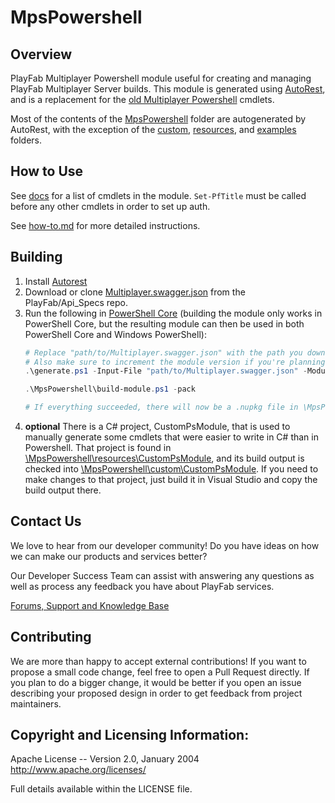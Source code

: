 # MpsPowershell

## Overview

PlayFab Multiplayer Powershell module useful for creating and managing PlayFab Multiplayer Server builds. This module is generated using [AutoRest](https://github.com/Azure/AutoRest), and is a replacement for the [old Multiplayer Powershell](https://github.com/PlayFab/MultiplayerPowershell) cmdlets.

Most of the contents of the [MpsPowershell](\MpsPowershell) folder are autogenerated by AutoRest, with the exception of the [custom](\MpsPowershell\custom), [resources](\MpsPowershell\resources), and [examples](\MpsPowershell\examples) folders. 

## How to Use

See [docs](\MpsPowershell\docs) for a list of cmdlets in the module. `Set-PfTitle` must be called before any other cmdlets in order to set up auth. 

See [how-to.md](how-to.md) for more detailed instructions.

## Building
1. Install [Autorest](https://github.com/Azure/AutoRest)
1. Download or clone [Multiplayer.swagger.json](https://github.com/PlayFab/API_Specs/blob/master/Swagger/PlayFab/Multiplayer.swagger.json) from the PlayFab/Api_Specs repo.
1. Run the following in [PowerShell Core](https://github.com/powershell/powershell) (building the module only works in PowerShell Core, but the resulting module can then be used in both PowerShell Core and Windows PowerShell):
    ```powershell
    # Replace "path/to/Multiplayer.swagger.json" with the path you downloaded the file to.
    # Also make sure to increment the module version if you're planning on publishing to PowerShell Gallery.
    .\generate.ps1 -Input-File "path/to/Multiplayer.swagger.json" -Module-Version 0.1.0
    
    .\MpsPowershell\build-module.ps1 -pack

    # If everything succeeded, there will now be a .nupkg file in \MpsPowershell\bin that you can publish to PowerShell Gallery.
    ```
1. **optional** There is a C# project, CustomPsModule, that is used to manually generate some cmdlets that were easier to write in C# than in Powershell. That project is found in  [\MpsPowershell\resources\CustomPsModule](MpsPowershell/resources/CustomPsModule), and its build output is checked into [\MpsPowershell\custom\CustomPsModule](MpsPowershell/custom/CustomPsModule). If you need to make changes to that project, just build it in Visual Studio and copy the build output there. 

## Contact Us
We love to hear from our developer community!
Do you have ideas on how we can make our products and services better?

Our Developer Success Team can assist with answering any questions as well as process any feedback you have about PlayFab services.

[Forums, Support and Knowledge Base](https://community.playfab.com/index.html)

## Contributing

We are more than happy to accept external contributions! If you want to propose a small code change, feel free to open a Pull Request directly. If you plan to do a bigger change, it would be better if you open an issue describing your proposed design in order to get feedback from project maintainers.

## Copyright and Licensing Information:

  Apache License --
  Version 2.0, January 2004
  http://www.apache.org/licenses/

  Full details available within the LICENSE file.
